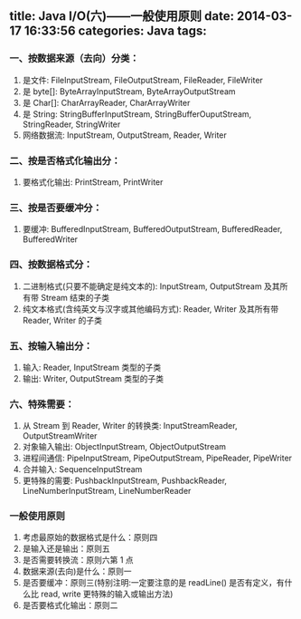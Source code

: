 title: Java I/O(六)——一般使用原则
date: 2014-03-17 16:33:56
categories: Java
tags:
---
### 一、按数据来源（去向）分类：
1. 是文件: FileInputStream, FileOutputStream, FileReader, FileWriter
2. 是 byte[]: ByteArrayInputStream, ByteArrayOutputStream
3. 是 Char[]: CharArrayReader, CharArrayWriter
4. 是 String: StringBufferInputStream, StringBufferOuputStream, StringReader, StringWriter
5. 网络数据流: InputStream, OutputStream, Reader, Writer

### 二、按是否格式化输出分：
1. 要格式化输出: PrintStream, PrintWriter

<!-- more -->
### 三、按是否要缓冲分：
1. 要缓冲: BufferedInputStream, BufferedOutputStream, BufferedReader, BufferedWriter

### 四、按数据格式分：
1. 二进制格式(只要不能确定是纯文本的): InputStream, OutputStream 及其所有带 Stream 结束的子类
2. 纯文本格式(含纯英文与汉字或其他编码方式): Reader, Writer 及其所有带 Reader, Writer 的子类

### 五、按输入输出分：
1. 输入: Reader, InputStream 类型的子类
2. 输出: Writer, OutputStream 类型的子类

### 六、特殊需要：
1. 从 Stream 到 Reader, Writer 的转换类: InputStreamReader, OutputStreamWriter
2. 对象输入输出: ObjectInputStream, ObjectOutputStream
3. 进程间通信: PipeInputStream, PipeOutputStream, PipeReader, PipeWriter
4. 合并输入: SequenceInputStream
5. 更特殊的需要: PushbackInputStream, PushbackReader, LineNumberInputStream, LineNumberReader

### 一般使用原则
1. 考虑最原始的数据格式是什么：原则四
2. 是输入还是输出：原则五
3. 是否需要转换流：原则六第 1 点
4. 数据来源(去向)是什么：原则一
5. 是否要缓冲：原则三(特别注明:一定要注意的是 readLine() 是否有定义，有什么比 read, write 更特殊的输入或输出方法)
6. 是否要格式化输出：原则二